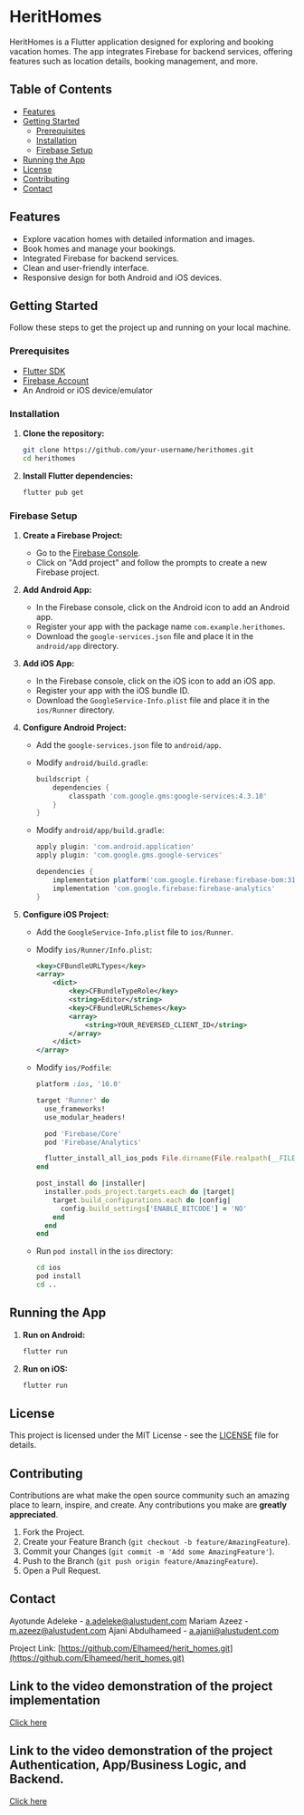 # HeritHomes

HeritHomes is a Flutter application designed for exploring and booking vacation homes. The app integrates Firebase for backend services, offering features such as location details, booking management, and more.

## Table of Contents

- [Features](#features)
- [Getting Started](#getting-started)
  - [Prerequisites](#prerequisites)
  - [Installation](#installation)
  - [Firebase Setup](#firebase-setup)
- [Running the App](#running-the-app)
- [License](#license)
- [Contributing](#contributing)
- [Contact](#contact)

## Features

- Explore vacation homes with detailed information and images.
- Book homes and manage your bookings.
- Integrated Firebase for backend services.
- Clean and user-friendly interface.
- Responsive design for both Android and iOS devices.

## Getting Started

Follow these steps to get the project up and running on your local machine.

### Prerequisites

- [Flutter SDK](https://flutter.dev/docs/get-started/install)
- [Firebase Account](https://firebase.google.com/)
- An Android or iOS device/emulator

### Installation

1. **Clone the repository:**

   ```bash
   git clone https://github.com/your-username/herithomes.git
   cd herithomes
   ```

2. **Install Flutter dependencies:**

   ```bash
   flutter pub get
   ```

### Firebase Setup

1. **Create a Firebase Project:**
   - Go to the [Firebase Console](https://console.firebase.google.com/).
   - Click on "Add project" and follow the prompts to create a new Firebase project.

2. **Add Android App:**
   - In the Firebase console, click on the Android icon to add an Android app.
   - Register your app with the package name `com.example.herithomes`.
   - Download the `google-services.json` file and place it in the `android/app` directory.

3. **Add iOS App:**
   - In the Firebase console, click on the iOS icon to add an iOS app.
   - Register your app with the iOS bundle ID.
   - Download the `GoogleService-Info.plist` file and place it in the `ios/Runner` directory.

4. **Configure Android Project:**
   - Add the `google-services.json` file to `android/app`.
   - Modify `android/build.gradle`:

     ```groovy
     buildscript {
         dependencies {
             classpath 'com.google.gms:google-services:4.3.10'
         }
     }
     ```

   - Modify `android/app/build.gradle`:

     ```groovy
     apply plugin: 'com.android.application'
     apply plugin: 'com.google.gms.google-services'

     dependencies {
         implementation platform('com.google.firebase:firebase-bom:31.1.1')
         implementation 'com.google.firebase:firebase-analytics'
     }
     ```

5. **Configure iOS Project:**
   - Add the `GoogleService-Info.plist` file to `ios/Runner`.
   - Modify `ios/Runner/Info.plist`:

     ```xml
     <key>CFBundleURLTypes</key>
     <array>
         <dict>
             <key>CFBundleTypeRole</key>
             <string>Editor</string>
             <key>CFBundleURLSchemes</key>
             <array>
                 <string>YOUR_REVERSED_CLIENT_ID</string>
             </array>
         </dict>
     </array>
     ```

   - Modify `ios/Podfile`:

     ```ruby
     platform :ios, '10.0'

     target 'Runner' do
       use_frameworks!
       use_modular_headers!

       pod 'Firebase/Core'
       pod 'Firebase/Analytics'

       flutter_install_all_ios_pods File.dirname(File.realpath(__FILE__))
     end

     post_install do |installer|
       installer.pods_project.targets.each do |target|
         target.build_configurations.each do |config|
           config.build_settings['ENABLE_BITCODE'] = 'NO'
         end
       end
     end
     ```

   - Run `pod install` in the `ios` directory:

     ```bash
     cd ios
     pod install
     cd ..
     ```

## Running the App

1. **Run on Android:**

   ```bash
   flutter run
   ```

2. **Run on iOS:**

   ```bash
   flutter run
   ```

## License

This project is licensed under the MIT License - see the [LICENSE](LICENSE) file for details.

## Contributing

Contributions are what make the open source community such an amazing place to learn, inspire, and create. Any contributions you make are **greatly appreciated**.

1. Fork the Project.
2. Create your Feature Branch (`git checkout -b feature/AmazingFeature`).
3. Commit your Changes (`git commit -m 'Add some AmazingFeature'`).
4. Push to the Branch (`git push origin feature/AmazingFeature`).
5. Open a Pull Request.

## Contact

Ayotunde Adeleke - [a.adeleke@alustudent.com](mailto:a.adeleke@alustudent.com)
Mariam Azeez - [m.azeez@alustudent.com](mailto:m.azeez@alustudent.com)
Ajani Abdulhameed - [a.ajani@alustudent.com](mailto:a.ajani@alustudent.com)

Project Link: [https://github.com/Elhameed/herit_homes.git](https://github.com/Elhameed/herit_homes.git)

## Link to the video demonstration of the project implementation 
[Click here](https://drive.google.com/file/d/1G2HtqUygk9kRTUVddeZJ-DgwLTGrkosG/view?usp=sharing)

## Link to the video demonstration of the project Authentication, App/Business Logic, and Backend. 
[Click here](https://drive.google.com/drive/folders/1wX580NGd8WIFU1GjNU0LMPwjL8k0FR7n?usp=sharing)

